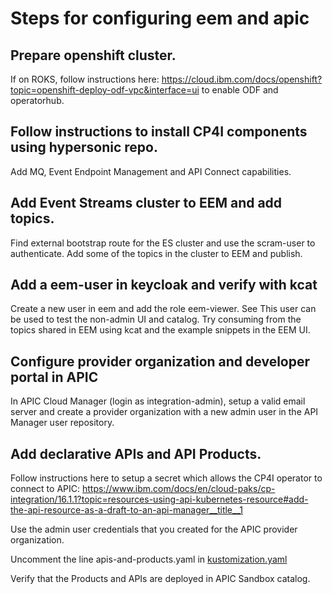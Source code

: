 # Steps for configuring eem and apic 

## Prepare openshift cluster.
If on ROKS, follow instructions here: https://cloud.ibm.com/docs/openshift?topic=openshift-deploy-odf-vpc&interface=ui to enable ODF and operatorhub.

## Follow instructions to install CP4I components using hypersonic repo.
Add MQ, Event Endpoint Management and API Connect capabilities. 

## Add Event Streams cluster to EEM and add topics.
Find external bootstrap route for the ES cluster and use the scram-user to authenticate. Add some of the topics in the cluster to EEM and publish.

## Add a eem-user in keycloak and verify with kcat
Create a new user in eem and add the role eem-viewer. See 
This user can be used to test the non-admin UI and catalog. Try consuming from the topics shared in EEM using kcat and the example snippets in the EEM UI.

## Configure provider organization and developer portal in APIC
In APIC Cloud Manager (login as integration-admin), setup a valid email server and create a provider organization with a new admin user in the API Manager user repository. 

## Add declarative APIs and API Products.
Follow instructions here to setup a secret which allows the CP4I operator to connect to APIC: https://www.ibm.com/docs/en/cloud-paks/cp-integration/16.1.1?topic=resources-using-api-kubernetes-resource#add-the-api-resource-as-a-draft-to-an-api-manager__title__1

Use the admin user credentials that you created for the APIC provider organization. 

Uncomment the line apis-and-products.yaml in [kustomization.yaml](../../argocd/kustomization.yaml)

Verify that the Products and APIs are deployed in APIC Sandbox catalog.
